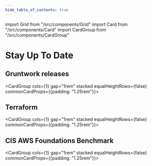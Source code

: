 ```yaml
---
hide_table_of_contents: true
---
```


import Grid from "/src/components/Grid"
import Card from "/src/components/Card"
import CardGroup from "/src/components/CardGroup"

# Stay Up To Date

<Grid cols={3} gap="4rem">

<span>

## Gruntwork releases

<CardGroup cols={1} gap="1rem" stacked equalHeightRows={false} commonCardProps={{padding: "1.25rem"}}>

<Card title="Update to 2023-01" href="/guides/stay-up-to-date/releases/2023-01" />
<Card title="Update to 2022-12" href="/guides/stay-up-to-date/releases/2022-12" />
<Card title="Update to 2022-11" href="/guides/stay-up-to-date/releases/2022-11" />
<Card title="Update to 2022-10" href="/guides/stay-up-to-date/releases/2022-10" />
<Card title="Update to 2022-09" href="/guides/stay-up-to-date/releases/2022-09" />
<Card title="Update to 2022-08" href="/guides/stay-up-to-date/releases/2022-08" />
<Card title="Update to 2022-07" href="/guides/stay-up-to-date/releases/2022-07" />
<Card title="Update to 2022-06" href="/guides/stay-up-to-date/releases/2022-06" />
<Card title="Update to 2022-05" href="/guides/stay-up-to-date/releases/2022-05" />
<Card title="Update to 2022-04" href="/guides/stay-up-to-date/releases/2022-04" />
<Card title="Update to 2022-03" href="/guides/stay-up-to-date/releases/2022-03" />
<Card title="Update to 2022-02" href="/guides/stay-up-to-date/releases/2022-02" />
<Card title="Update to 2022-01" href="/guides/stay-up-to-date/releases/2022-01" />
<Card title="Update to 2021-12" href="/guides/stay-up-to-date/releases/2021-12" />
<Card title="Update to 2021-11" href="/guides/stay-up-to-date/releases/2021-11" />
<Card title="See older releases" href="/guides/stay-up-to-date/releases" />

</CardGroup>

</span>

<span>

## Terraform

<CardGroup cols={1} gap="1rem" stacked equalHeightRows={false} commonCardProps={{padding: "1.25rem"}}>

<Card
title="Update to version 1.1"
href="/guides/stay-up-to-date/terraform/terraform-1.1"
/>
<Card
  title="Update to version 1.X"
  href="/guides/stay-up-to-date/terraform/terraform-1.x"
  />
<Card
  title="Update to Terraform 15"
  href="/guides/stay-up-to-date/terraform/terraform-15"
  />
<Card
  title="Update to Terraform 14"
  href="/guides/stay-up-to-date/terraform/terraform-14"
  />
<Card
  title="Update to Terraform 13"
  href="/guides/stay-up-to-date/terraform/terraform-13"
  />
<Card
  title="Update to Terraform 12"
  href="/guides/stay-up-to-date/terraform/terraform-12"
  />
<Card
  title="Update to Version 4 of the Terraform provider"
  href="/guides/stay-up-to-date/terraform/how-to-update-to-aws-provider-v4"
  />
<Card
  title="Update to Version 3 of the Terraform provider"
  href="/guides/stay-up-to-date/terraform/how-to-update-to-aws-provider-v3"
  />
<Card
  title="DRY your Reference Architecture"
  href="/guides/stay-up-to-date/terraform/how-to-dry-your-reference-architecture"
  />

</CardGroup>

</span>

<span>

## CIS AWS Foundations Benchmark

<CardGroup cols={1} gap="1rem" stacked equalHeightRows={false} commonCardProps={{padding: "1.25rem"}}>

<Card
title="Update to version 1.5.0"
href="/guides/stay-up-to-date/cis/cis-1.5.0"
/>

<Card
  title="Update to version 1.4.0"
  href="/guides/stay-up-to-date/cis/cis-1.4.0"
  />
<Card
  title="Update to version 1.3.0"
  href="/guides/stay-up-to-date/cis/cis-1.3.0"
  />

</CardGroup>

</span>

</Grid>
